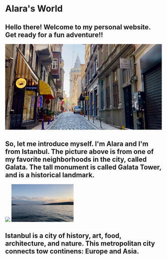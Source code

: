 <h1>Alara's World</h1>
<div>
  
<h2>Hello there! Welcome to my personal website. Get ready for a fun adventure!!</h2>
<div>
<img src="Images/PHOTO-2021-04-21-15-11-49.jpg">

<h2>So, let me introduce myself. I'm Alara and I'm from Istanbul. The picture above is from one of my favorite neighborhoods in the city, called Galata. The tall monument is called Galata Tower, and is a historical landmark.</h2>

<div>
<img src="Images/bogaz.jpg width="200" height="121""> 
<img src="Images/kopru.jpg"width="200" height="121"> 

<div>
<h2>Istanbul is a city of history, art, food, architecture, and nature. This metropolitan city connects tow continens: Europe and Asia.</h2>
  
  
